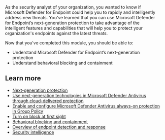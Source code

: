 As the security analyst of your organization, you wanted to know if Microsoft Defender for Endpoint could help you to rapidly and intelligently address new threats. You've learned that you can use Microsoft Defender for Endpoint’s next-generation protection to take advantage of the intelligent features and capabilities that will help you to protect your organization's endpoints against the latest threats.

Now that you've completed this module, you should be able to:

- Understand  Microsoft Defender for Endpoint’s next-generation protection
- Understand behavioral blocking and containment

## Learn more

- [Next-generation protection](microsoft-365/security/defender-endpoint/microsoft-defender-antivirus-in-windows-10)
- [Use next-generation technologies in Microsoft Defender Antivirus through cloud-delivered protection](/microsoft-365/security/defender-endpoint/cloud-protection-microsoft-defender-antivirus)
- [Enable and configure Microsoft Defender Antivirus always-on protection in Group Policy](/microsoft-365/security/defender-endpoint/configure-real-time-protection-microsoft-defender-antivirus)
- [Turn on block at first sight](/microsoft-365/security/defender-endpoint/configure-block-at-first-sight-microsoft-defender-antivirus)
- [Behavioral blocking and containment](/microsoft-365/security/defender-endpoint/behavioral-blocking-containment)
- [Overview of endpoint detection and response](/microsoft-365/security/defender-endpoint/overview-endpoint-detection-response)
- [Security intelligence](/windows/security/threat-protection/intelligence/)